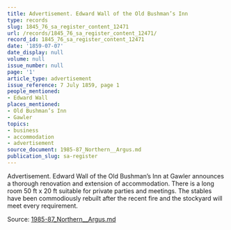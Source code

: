 ```yaml
---
title: Advertisement. Edward Wall of the Old Bushman’s Inn
type: records
slug: 1845_76_sa_register_content_12471
url: /records/1845_76_sa_register_content_12471/
record_id: 1845_76_sa_register_content_12471
date: '1859-07-07'
date_display: null
volume: null
issue_number: null
page: '1'
article_type: advertisement
issue_reference: 7 July 1859, page 1
people_mentioned:
- Edward Wall
places_mentioned:
- Old Bushman’s Inn
- Gawler
topics:
- business
- accommodation
- advertisement
source_document: 1985-87_Northern__Argus.md
publication_slug: sa-register
---
```


Advertisement.  Edward Wall of the Old Bushman’s Inn at Gawler announces a thorough renovation and extension of accommodation.  There is a long room 50 ft x 20 ft suitable for private parties and meetings.  The stables have been commodiously rebuilt after the recent fire and the stockyard will meet every requirement.

Source: [1985-87_Northern__Argus.md](/downloads/markdown/1985-87_Northern__Argus.md)
